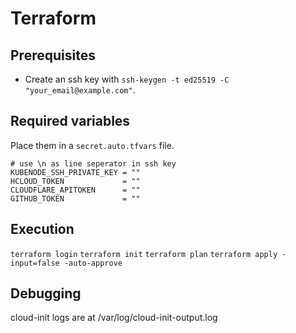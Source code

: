 # Terraform

## Prerequisites
- Create an ssh key with `ssh-keygen -t ed25519 -C "your_email@example.com"`.

## Required variables
Place them in a `secret.auto.tfvars` file.
```
# use \n as line seperator in ssh key
KUBENODE_SSH_PRIVATE_KEY = ""
HCLOUD_TOKEN             = ""
CLOUDFLARE_APITOKEN      = ""
GITHUB_TOKEN             = ""
```

## Execution
`terraform login`
`terraform init`
`terraform plan`
`terraform apply -input=false -auto-approve`

## Debugging
cloud-init logs are at /var/log/cloud-init-output.log
